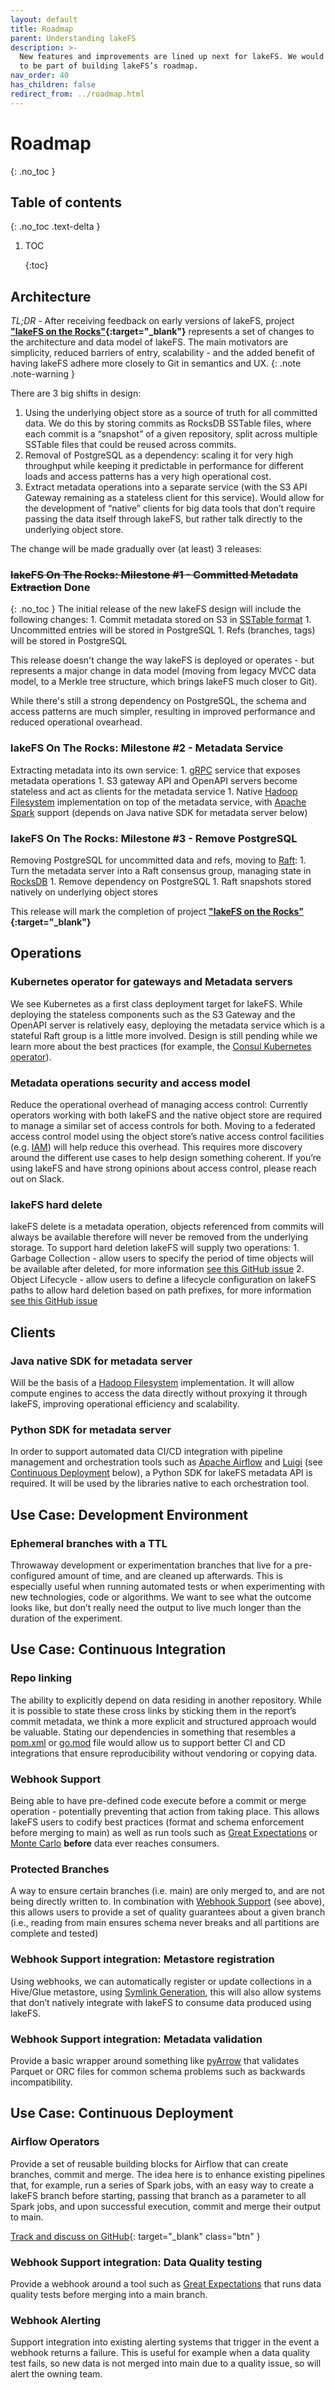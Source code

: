```yaml
---
layout: default
title: Roadmap
parent: Understanding lakeFS
description: >-
  New features and improvements are lined up next for lakeFS. We would love you
  to be part of building lakeFS’s roadmap.
nav_order: 40
has_children: false
redirect_from: ../roadmap.html
---
```


# Roadmap

{: .no\_toc }

## Table of contents

{: .no\_toc .text-delta }

1. TOC

   {:toc}

## Architecture

_TL;DR_ - After receiving feedback on early versions of lakeFS, project [**"lakeFS on the Rocks"**](https://docs.google.com/document/d/1jzD7-jun-tdU5BGapmnMBe9ovSzBvTNjXCcVztV07A4/edit?usp=sharing)**{:target="\_blank"}** represents a set of changes to the architecture and data model of lakeFS. The main motivators are simplicity, reduced barriers of entry, scalability - and the added benefit of having lakeFS adhere more closely to Git in semantics and UX. {: .note .note-warning }

There are 3 big shifts in design:

1. Using the underlying object store as a source of truth for all committed data. We do this by storing commits as RocksDB SSTable files, where each commit is a “snapshot” of a given repository, split across multiple SSTable files that could be reused across commits.
2. Removal of PostgreSQL as a dependency: scaling it for very high throughput while keeping it predictable in performance for different loads and access patterns has a very high operational cost.
3. Extract metadata operations into a separate service \(with the S3 API Gateway remaining as a stateless client for this service\). Would allow for the development of “native” clients for big data tools that don’t require passing the data itself through lakeFS, but rather talk directly to the underlying object store.

The change will be made gradually over \(at least\) 3 releases:

### ~~lakeFS On The Rocks: Milestone \#1 - Committed Metadata Extraction~~ Done

{: .no\_toc } The initial release of the new lakeFS design will include the following changes: 1. Commit metadata stored on S3 in [SSTable format](https://blog.lowentropy.info/topics/deep-into-rocksdb/sstable-format-blockbased) 1. Uncommitted entries will be stored in PostgreSQL 1. Refs \(branches, tags\) will be stored in PostgreSQL

This release doesn't change the way lakeFS is deployed or operates - but represents a major change in data model \(moving from legacy MVCC data model, to a Merkle tree structure, which brings lakeFS much closer to Git\).

While there's still a strong dependency on PostgreSQL, the schema and access patterns are much simpler, resulting in improved performance and reduced operational ovearhead.

### lakeFS On The Rocks: Milestone \#2  - Metadata Service

Extracting metadata into its own service: 1. [gRPC](https://grpc.io/) service that exposes metadata operations 1. S3 gateway API and OpenAPI servers become stateless and act as clients for the metadata service 1. Native [Hadoop Filesystem](http://hadoop.apache.org/docs/stable/api/org/apache/hadoop/fs/FileSystem.html) implementation on top of the metadata service, with [Apache Spark](https://spark.apache.org/) support \(depends on Java native SDK for metadata server below\)

### lakeFS On The Rocks: Milestone \#3 - Remove PostgreSQL

Removing PostgreSQL for uncommitted data and refs, moving to [Raft](https://raft.github.io/): 1. Turn the metadata server into a Raft consensus group, managing state in [RocksDB](https://rocksdb.org/) 1. Remove dependency on PostgreSQL 1. Raft snapshots stored natively on underlying object stores

This release will mark the completion of project [**"lakeFS on the Rocks"**](https://docs.google.com/document/d/1jzD7-jun-tdU5BGapmnMBe9ovSzBvTNjXCcVztV07A4/edit?usp=sharing)**{:target="\_blank"}**

## Operations

### Kubernetes operator for gateways and Metadata servers

We see Kubernetes as a first class deployment target for lakeFS. While deploying the stateless components such as the S3 Gateway and the OpenAPI server is relatively easy, deploying the metadata service which is a stateful Raft group is a little more involved. Design is still pending while we learn more about the best practices \(for example, the [Consul Kubernetes operator](https://www.consul.io/docs/k8s/installation/install#architecture)\).

### Metadata operations security and access model

Reduce the operational overhead of managing access control: Currently operators working with both lakeFS and the native object store are required to manage a similar set of access controls for both. Moving to a federated access control model using the object store’s native access control facilities \(e.g. [IAM](https://aws.amazon.com/iam/)\) will help reduce this overhead. This requires more discovery around the different use cases to help design something coherent. If you’re using lakeFS and have strong opinions about access control, please reach out on Slack.

### lakeFS hard delete

lakeFS delete is a metadata operation, objects referenced from commits will always be available therefore will never be removed from the underlying storage. To support hard deletion lakeFS will supply two operations: 1. Garbage Collection - allow users to specify the period of time objects will be available after deleted, for more information [see this GitHub issue](https://github.com/treeverse/lakeFS/issues/1932) 2. Object Lifecycle - allow users to define a lifecycle configuration on lakeFS paths to allow hard deletion based on path prefixes, for more information [see this GitHub issue](https://github.com/treeverse/lakeFS/issues/1566)

## Clients

### Java native SDK for metadata server

Will be the basis of a [Hadoop Filesystem](http://hadoop.apache.org/docs/stable/api/org/apache/hadoop/fs/FileSystem.html) implementation. It will allow compute engines to access the data directly without proxying it through lakeFS, improving operational efficiency and scalability.

### Python SDK for metadata server

In order to support automated data CI/CD integration with pipeline management and orchestration tools such as [Apache Airflow](https://airflow.apache.org/) and [Luigi](https://luigi.readthedocs.io/en/stable/) \(see [Continuous Deployment](roadmap.md#use-case-continuous-deployment) below\), a Python SDK for lakeFS metadata API is required. It will be used by the libraries native to each orchestration tool.

## Use Case: Development Environment

### Ephemeral branches with a TTL

Throwaway development or experimentation branches that live for a pre-configured amount of time, and are cleaned up afterwards. This is especially useful when running automated tests or when experimenting with new technologies, code or algorithms. We want to see what the outcome looks like, but don’t really need the output to live much longer than the duration of the experiment.

## Use Case: Continuous Integration

### Repo linking

The ability to explicitly depend on data residing in another repository. While it is possible to state these cross links by sticking them in the report’s commit metadata, we think a more explicit and structured approach would be valuable. Stating our dependencies in something that resembles a [pom.xml](https://maven.apache.org/guides/introduction/introduction-to-the-pom.html#:~:text=A%20Project%20Object%20Model%20or,default%20values%20for%20most%20projects.) or [go.mod](https://github.com/golang/go/wiki/Modules#gomod) file would allow us to support better CI and CD integrations that ensure reproducibility without vendoring or copying data.

### Webhook Support

Being able to have pre-defined code execute before a commit or merge operation - potentially preventing that action from taking place. This allows lakeFS users to codify best practices \(format and schema enforcement before merging to main\) as well as run tools such as [Great Expectations](https://greatexpectations.io/) or [Monte Carlo](https://www.montecarlodata.com/) **before** data ever reaches consumers.

### Protected Branches

A way to ensure certain branches \(i.e. main\) are only merged to, and are not being directly written to. In combination with [Webhook Support](roadmap.md#webhook-support) \(see above\), this allows users to provide a set of quality guarantees about a given branch \(i.e., reading from main ensures schema never breaks and all partitions are complete and tested\)

### Webhook Support integration: Metastore registration

Using webhooks, we can automatically register or update collections in a Hive/Glue metastore, using [Symlink Generation](https://github.com/treeverse/lakeFS/tree/edb733eaf01e4b78c3896e621a40cc0756aa3e41/docs/integrations/glue_hive_metastore.md#create-symlink), this will also allow systems that don’t natively integrate with lakeFS to consume data produced using lakeFS.

### Webhook Support integration: Metadata validation

Provide a basic wrapper around something like [pyArrow](https://pypi.org/project/pyarrow/) that validates Parquet or ORC files for common schema problems such as backwards incompatibility.

## Use Case: Continuous Deployment

### Airflow Operators

Provide a set of reusable building blocks for Airflow that can create branches, commit and merge. The idea here is to enhance existing pipelines that, for example, run a series of Spark jobs, with an easy way to create a lakeFS branch before starting, passing that branch as a parameter to all Spark jobs, and upon successful execution, commit and merge their output to main.

[Track and discuss on GitHub](https://github.com/treeverse/lakeFS/issues/1771){: target="\_blank" class="btn" }

### Webhook Support integration: Data Quality testing

Provide a webhook around a tool such as [Great Expectations](https://greatexpectations.io/) that runs data quality tests before merging into a main branch.

### Webhook Alerting

Support integration into existing alerting systems that trigger in the event a webhook returns a failure. This is useful for example when a data quality test fails, so new data is not merged into main due to a quality issue, so will alert the owning team.

